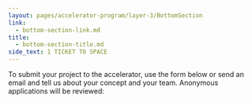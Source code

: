 ```yaml
---
layout: pages/accelerator-program/layer-3/BottomSection
link:
  - bottom-section-link.md
title:
  - bottom-section-title.md
side_text: 1 TICKET TO SPACE
---
```


To submit your project to the accelerator, use the form below or send an email and tell us about your concept and your team. Anonymous applications will be reviewed:
